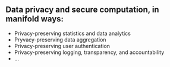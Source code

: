## Data privacy and secure computation, in manifold ways:
* Privacy-preserving statistics and data analytics
* Pryvacy-preserving data aggregation
* Privacy-preserving user authentication
* Privacy-preserving logging, transparency, and accountability
* ...
